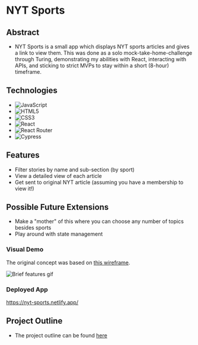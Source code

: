 # NYT Sports

## Abstract
  - NYT Sports is a small app which displays NYT sports articles and gives a link to view them. This was done as a solo mock-take-home-challenge through Turing, demonstrating my abilities with React, interacting with APIs, and sticking to strict MVPs to stay within a short (8-hour) timeframe.

## Technologies
- ![JavaScript](https://img.shields.io/badge/JavaScript-323330?style=for-the-badge&logo=javascript&logoColor=F7DF1E)
- ![HTML5](https://img.shields.io/badge/HTML5-E34F26?style=for-the-badge&logo=html5&logoColor=white)
- ![CSS3](https://img.shields.io/badge/CSS3-1572B6?style=for-the-badge&logo=css3&logoColor=white)
- ![React](https://img.shields.io/badge/React-20232A?style=for-the-badge&logo=react&logoColor=61DAFB)
- ![React Router](https://img.shields.io/badge/React_Router-CA4245?style=for-the-badge&logo=react-router&logoColor=white)
- ![Cypress](https://camo.githubusercontent.com/a2cc7362377d69d8ad5147e49f7b269cab69f00509828ce2d583b9dde9130499/68747470733a2f2f696d672e736869656c64732e696f2f62616467652f2d637970726573732d2532334535453545353f7374796c653d666f722d7468652d6261646765266c6f676f3d63797072657373266c6f676f436f6c6f723d303538613565)

## Features
- Filter stories by name and sub-section (by sport)
- View a detailed view of each article
- Get sent to original NYT article (assuming you have a membership to view it!)

## Possible Future Extensions
- Make a "mother" of this where you can choose any number of topics besides sports
- Play around with state management

### Visual Demo

The original concept was based on [this wireframe](https://github.com/users/EvanSSwanson/projects/3?pane=issue&itemId=21199572).

![Brief features gif](https://media.giphy.com/media/v1.Y2lkPTc5MGI3NjExNGI0MjAwMTU1YmY5MmRlZDYxZTdmYWM2YjI4NzJlMWU1NTIyYTFhYSZjdD1n/gbQwTO7vCN0plxwXt2/giphy.gif)

### Deployed App

https://nyt-sports.netlify.app/

## Project Outline
  - The project outline can be found [here](https://mod4.turing.edu/projects/take_home/take_home_fe)
